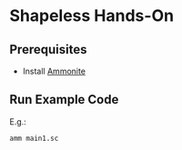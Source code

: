 # Shapeless Hands-On

## Prerequisites

- Install [Ammonite](https://ammonite.io/)

## Run Example Code

E.g.:

```sh
amm main1.sc
```
